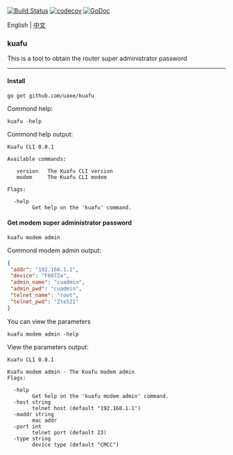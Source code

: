 
[![Build Status](https://github.com/uaxe/kuafu/workflows/GoTests/badge.svg?branch=master)](https://github.com/uaxe/kuafu/actions?query=branch%3Amaster)
[![codecov](https://codecov.io/gh/uaxe/kuafu/graph/badge.svg)](https://codecov.io/gh/uaxe/kuafu)
[![GoDoc](https://pkg.go.dev/badge/github.com/uaxe/kuafu?status.svg)](https://pkg.go.dev/github.com/uaxe/kuafu?tab=doc)


English | [中文](./README_CN.md)

### kuafu
This is a tool to obtain the router super administrator password

---
#### Install

```shell
go get github.com/uaxe/kuafu
```

Commond help:
```shell
kuafu -help
```

Commond help output:
```shell
Kuafu CLI 0.0.1

Available commands:

   version   The Kuafu CLI version
   modem     The Kuafu CLI modem

Flags:

  -help
    	Get help on the 'kuafu' command.
```
#### Get modem super administrator password

```shell
kuafu modem admin
```

Commond modem admin output:
```json
{
 "addr": "192.168.1.1",
 "device": "F607Za",
 "admin_name": "cuadmin",
 "admin_pwd": "cuadmin",
 "telnet_name": "root",
 "telnet_pwd": "Zte521"
}
```
You can view the parameters
```shell
kuafu modem admin -help
```

View the parameters output:
```shell
Kuafu CLI 0.0.1

Kuafu modem admin - The Kuafu modem admin
Flags:

  -help
    	Get help on the 'kuafu modem admin' command.
  -host string
    	telnet host (default "192.168.1.1")
  -maddr string
    	mac addr
  -port int
    	telnet port (default 23)
  -type string
    	device type (default "CMCC")
```
